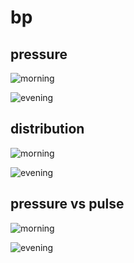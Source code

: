 # bp

## pressure

![morning][bp-m]

![evening][bp-e]

## distribution
![morning][bpdist-m]

![evening][bpdist-e]

## pressure vs pulse
![morning][bpvp-m]

![evening][bpvp-e]




[bp-m]: images/bp-m.png
[bp-e]: images/bp-e.png
[bpdist-e]: images/bpdist-e.png
[bpdist-m]: images/bpdist-m.png
[bpvp-m]: images/bpvp-m.png
[bpvp-e]: images/bpvp-e.png
